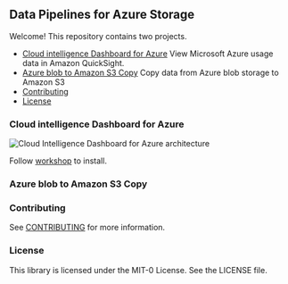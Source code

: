 ## Data Pipelines for Azure Storage
Welcome! This repository contains two projects.

- [Cloud intelligence Dashboard for Azure](#cloud-intelligence-dashboard-for-azure) View Microsoft Azure usage data in Amazon QuickSight.
- [Azure blob to Amazon S3 Copy](#azure-blob-to-amazon-s3-copy) Copy data from Azure blob storage to Amazon S3
- [Contributing](#contributing)
- [License](#license)

### Cloud intelligence Dashboard for Azure

![Cloud Intelligence Dashboard for Azure architecture](https://static.us-east-1.prod.workshops.aws/public/4041bf94-deb2-4ae8-98ac-292e38ae87cc/static/images/cidazure-midlevel.png)

Follow [workshop](https://catalog.workshops.aws/cidforazure) to install.

### Azure blob to Amazon S3 Copy

### Contributing

See [CONTRIBUTING](CONTRIBUTING.md#security-issue-notifications) for more information.

### License

This library is licensed under the MIT-0 License. See the LICENSE file.

